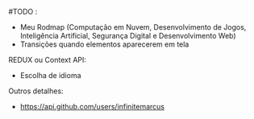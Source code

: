 #TODO :
- Meu Rodmap (Computação em Nuvem, Desenvolvimento de Jogos, Inteligência Artificial, Segurança Digital e Desenvolvimento Web)
- Transições quando elementos aparecerem em tela

REDUX ou Context API:
- Escolha de idioma

Outros detalhes: 
- https://api.github.com/users/infinitemarcus
